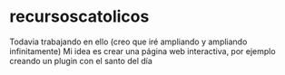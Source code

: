 # recursoscatolicos

Todavia trabajando en ello (creo que iré ampliando y ampliando infinitamente)
Mi idea es crear una página web interactiva, por ejemplo creando un plugin con el santo del día
